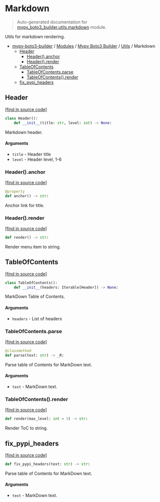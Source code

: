 # Markdown

> Auto-generated documentation for [mypy_boto3_builder.utils.markdown](https://github.com/vemel/mypy_boto3_builder/blob/main/mypy_boto3_builder/utils/markdown.py) module.

Utils for markdown rendering.

- [mypy-boto3-builder](../../README.md#mypy_boto3_builder) / [Modules](../../MODULES.md#mypy-boto3-builder-modules) / [Mypy Boto3 Builder](../index.md#mypy-boto3-builder) / [Utils](index.md#utils) / Markdown
    - [Header](#header)
        - [Header().anchor](#headeranchor)
        - [Header().render](#headerrender)
    - [TableOfContents](#tableofcontents)
        - [TableOfContents.parse](#tableofcontentsparse)
        - [TableOfContents().render](#tableofcontentsrender)
    - [fix_pypi_headers](#fix_pypi_headers)

## Header

[[find in source code]](https://github.com/vemel/mypy_boto3_builder/blob/main/mypy_boto3_builder/utils/markdown.py#L12)

```python
class Header():
    def __init__(title: str, level: int) -> None:
```

Markdown header.

#### Arguments

- `title` - Header title
- `level` - Header level, 1-6

### Header().anchor

[[find in source code]](https://github.com/vemel/mypy_boto3_builder/blob/main/mypy_boto3_builder/utils/markdown.py#L25)

```python
@property
def anchor() -> str:
```

Anchor link for title.

### Header().render

[[find in source code]](https://github.com/vemel/mypy_boto3_builder/blob/main/mypy_boto3_builder/utils/markdown.py#L32)

```python
def render() -> str:
```

Render menu item to string.

## TableOfContents

[[find in source code]](https://github.com/vemel/mypy_boto3_builder/blob/main/mypy_boto3_builder/utils/markdown.py#L40)

```python
class TableOfContents():
    def __init__(headers: Iterable[Header]) -> None:
```

MarkDown Table of Contents.

#### Arguments

- `headers` - List of headers

### TableOfContents.parse

[[find in source code]](https://github.com/vemel/mypy_boto3_builder/blob/main/mypy_boto3_builder/utils/markdown.py#L51)

```python
@classmethod
def parse(text: str) -> _R:
```

Parse table of Contents for MarkDown text.

#### Arguments

- `text` - MarkDown text.

### TableOfContents().render

[[find in source code]](https://github.com/vemel/mypy_boto3_builder/blob/main/mypy_boto3_builder/utils/markdown.py#L74)

```python
def render(max_level: int = 3) -> str:
```

Render ToC to string.

## fix_pypi_headers

[[find in source code]](https://github.com/vemel/mypy_boto3_builder/blob/main/mypy_boto3_builder/utils/markdown.py#L86)

```python
def fix_pypi_headers(text: str) -> str:
```

Parse table of Contents for MarkDown text.

#### Arguments

- `text` - MarkDown text.
